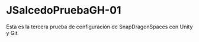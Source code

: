 # JSalcedoPruebaGH-01
Esta es la tercera prueba de configuración de SnapDragonSpaces con Unity y Git
